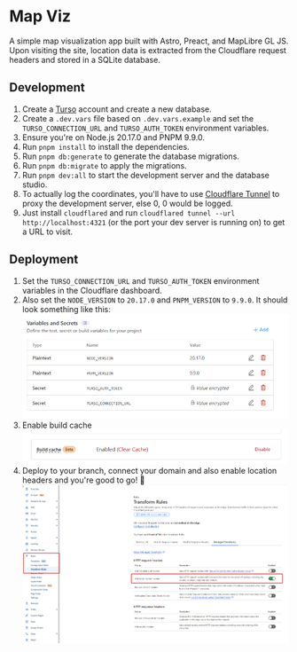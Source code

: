 # Map Viz

A simple map visualization app built with Astro, Preact, and MapLibre GL JS. Upon visiting the site, location data is extracted from the Cloudflare request headers and stored in a SQLite database.

## Development

1. Create a [Turso](https://turso.tech/) account and create a new database.
2. Create a `.dev.vars` file based on `.dev.vars.example` and set the `TURSO_CONNECTION_URL` and `TURSO_AUTH_TOKEN` environment variables.
3. Ensure you're on Node.js 20.17.0 and PNPM 9.9.0.
4. Run `pnpm install` to install the dependencies.
5. Run `pnpm db:generate` to generate the database migrations.
6. Run `pnpm db:migrate` to apply the migrations.
7. Run `pnpm dev:all` to start the development server and the database studio.
8. To actually log the coordinates, you'll have to use [Cloudflare Tunnel](https://developers.cloudflare.com/cloudflare-one/connections/connect-networks/downloads/) to proxy the development server, else 0, 0 would be logged.
9. Just install `cloudflared` and run `cloudflared tunnel --url http://localhost:4321` (or the port your dev server is running on) to get a URL to visit.

## Deployment

1. Set the `TURSO_CONNECTION_URL` and `TURSO_AUTH_TOKEN` environment variables in the Cloudflare dashboard.
2. Also set the `NODE_VERSION` to `20.17.0` and `PNPM_VERSION` to `9.9.0`. It should look something like this:
   ![Secrets](image.png)
3. Enable build cache
   ![Build cache](image-1.png)
4. Deploy to your branch, connect your domain and also enable location headers and you're good to go! 🎉
   ![Location headers](image-2.png)

